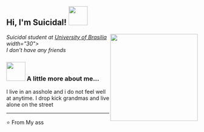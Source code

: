 
<h2> Hi, I'm Suicidal! <img src="https://media.giphy.com/media/mGcNjsfWAjY5AEZNw6/giphy.gif" width="50"></h2>
<img align='right' src="https://media.giphy.com/media/ieyl9zmCjO4b4t6qoY/giphy.gif" width="230">
<p><em>Suicidal student at <a href="http://www.unb.br">University of Brasilia</a> width="30"></br>
  I don't have any friends
</em></p>


### <img src="https://media.giphy.com/media/VgCDAzcKvsR6OM0uWg/giphy.gif" width="50"> A little more about me...  

I live in an asshole and i do not feel well at anytime. I drop kick grandmas and live alone on the street

---

⭐️ From My ass
